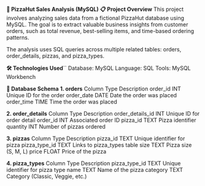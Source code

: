 **🍕 PizzaHut Sales Analysis (MySQL)**
**📋 Project Overview**
This project involves analyzing sales data from a fictional PizzaHut database using MySQL. The goal is to extract valuable business insights from customer orders, such as total revenue, best-selling items, and time-based ordering patterns.

The analysis uses SQL queries across multiple related tables: orders, order_details, pizzas, and pizza_types.

**🛠️ Technologies Used**``
Database: MySQL
Language: SQL
Tools: MySQL Workbench

**🧱 Database Schema**
**1. orders**
Column	Type	Description
order_id	INT	Unique ID for the order
order_date	DATE	Date the order was placed
order_time	TIME	Time the order was placed

**2. order_details**
Column	Type	Description
order_details_id	INT	Unique ID for order detail
order_id	INT	Associated order ID
pizza_id	TEXT	Pizza identifier
quantity	INT	Number of pizzas ordered

**3. pizzas**
Column	Type	Description
pizza_id	TEXT	Unique identifier for pizza
pizza_type_id	TEXT	Links to pizza_types table
size	TEXT	Pizza size (S, M, L)
price	FLOAT	Price of the pizza

**4. pizza_types**
Column	Type	Description
pizza_type_id	TEXT	Unique identifier for pizza type
name	TEXT	Name of the pizza
category	TEXT	Category (Classic, Veggie, etc.)
